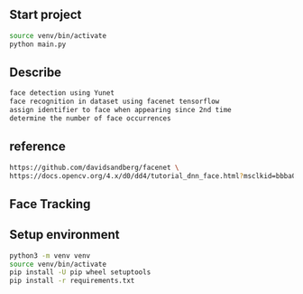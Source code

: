 ## Start project

```bash
source venv/bin/activate
python main.py
```
## Describe
```bash
face detection using Yunet
face recognition in dataset using facenet tensorflow
assign identifier to face when appearing since 2nd time
determine the number of face occurrences
```
## reference
```bash
https://github.com/davidsandberg/facenet \
https://docs.opencv.org/4.x/d0/dd4/tutorial_dnn_face.html?msclkid=bbba05a1af3911eca0d1cf4ec0faac6c
```
## Face Tracking

## Setup environment

```bash
python3 -m venv venv
source venv/bin/activate
pip install -U pip wheel setuptools
pip install -r requirements.txt
```

